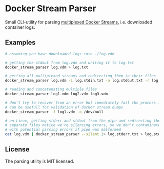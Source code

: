 # Docker Stream Parser

Small CLI-utility for parsing [multiplexed Docker Streams](https://docs.docker.com/engine/api/v1.43/#tag/Container/operation/ContainerAttach),
i.e. downloaded container logs.

## Examples

```sh
# assuming you have downloaded logs into ./log.vdm

# getting the stdout from log.vdm and writing it to log.txt
docker_stream_parser log.vdm > log.txt

# getting all multiplexed streams and redirecting them to their files
docker_stream_parser log.vdm -i log.stdin.txt -o log.stdout.txt -r log.stderr.txt

# reading and concatenating multiple files
docker_stream_parser log1.vdm log2.vdm log3.vdm

# don't try to recover from an error but immediately fail the process instead
# Can be usefull for validation of docker stream dumps 
docker_stream_parser -f log1.vdm -o /dev/null

# on Linux, getting stderr and stdout from the pipe and redirecting them into 
# separate files notice we're silencing errors, so we don't contaminate stderr 
# with potential parsing errors if pipe was malformed
cat log.vdm | docker_stream_parser --silent 2> log.stderr.txt > log.stdout.txt

```

## License

The parsing utility is MIT licensed.